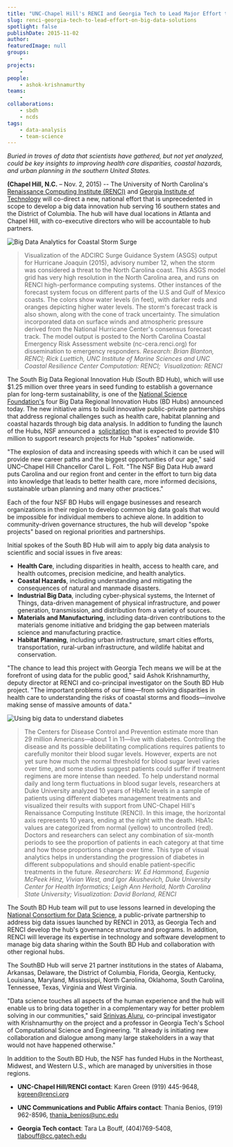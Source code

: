 ```yaml
---
title: "UNC-Chapel Hill's RENCI and Georgia Tech to Lead Major Effort that Applies Big Data Solutions to Challenges Faced in North Carolina and the South"
slug: renci-georgia-tech-to-lead-effort-on-big-data-solutions
spotlight: false
publishDate: 2015-11-02
author: 
featuredImage: null
groups:
    - 
projects:
    - 
people:
    - ashok-krishnamurthy
teams: 
    - 
collaborations:
    - sbdh
    - ncds
tags:
    - data-analysis
    - team-science
---
```

_Buried in troves of data that scientists have gathered, but not yet analyzed, could be key insights to improving health care disparities, </em><em>coastal hazards, and urban planning in the southern United States._

**(Chapel Hill, N.C.** – Nov. 2, 2015) -- The University of North Carolina's [Renaissance Computing Institute (RENCI)](https://renci.org/) and [Georgia Institute of Technology](http://www.gatech.edu) will co-direct a new, national effort that is unprecedented in scope to develop a big data innovation hub serving 16 southern states and the District of Columbia. The hub will have dual locations in Atlanta and Chapel Hill, with co-executive directors who will be accountable to hub partners.


![Big Data Analytics for Coastal Storm Surge](https://renci.org/wp-content/uploads/2015/11/bdhub-feat-11-2-2015-300x281.png "Big Data Analytics for Coastal Storm Surge")
>Visualization of the ADCIRC Surge Guidance System (ASGS) output for Hurricane Joaquin (2015), advisory number 12, when the storm was considered a threat to the North Carolina coast. This ASGS model grid has very high resolution in the North Carolina area, and runs on RENCI high-performance computing systems. Other instances of the forecast system focus on different parts of the U.S and Gulf of Mexico coasts. The colors show water levels (in feet), with darker reds and oranges depicting higher water levels. The storm's forecast track is also shown, along with the cone of track uncertainty. The simulation incorporated data on surface winds and atmospheric pressure derived from the National Hurricane Center's consensus forecast track. The model output is posted to the North Carolina Coastal Emergency Risk Assessment website (nc-cera.renci.org) for dissemination to emergency responders. _Research: Brian Blanton, RENCI; Rick Luettich, UNC Institute of Marine Sciences and UNC Coastal Resilience Center Computation: RENCI;  Visualization: RENCI_

The South Big Data Regional Innovation Hub (South BD Hub), which will use $1.25 million over three years in seed funding to establish a governance plan for long-term sustainability, is one of the [National Science Foundation's](http://www.nsf.gov/news/news_summ.jsp?preview=y&cntn_id=136784) four Big Data Regional Innovation Hubs (BD Hubs) announced today. The new initiative aims to build innovative public-private partnerships that address regional challenges such as health care, habitat planning and coastal hazards through big data analysis. In addition to funding the launch of the Hubs, NSF announced a  [solicitation](http://www.nsf.gov/publications/pub_summ.jsp?WT.z_pims_id=505264&ods_key=nsf16510) that is expected to provide $10 million to support research projects for Hub "spokes" nationwide.

"The explosion of data and increasing speeds with which it can be used will provide new career paths and the biggest opportunities of our age," said UNC–Chapel Hill Chancellor Carol L. Folt. "The NSF Big Data Hub award puts Carolina and our region front and center in the effort to turn big data into knowledge that leads to better health care, more informed decisions, sustainable urban planning and many other practices."

Each of the four NSF BD Hubs will engage businesses and research organizations in their region to develop common big data goals that would be impossible for individual members to achieve alone. In addition to community-driven governance structures, the hub will develop "spoke projects" based on regional priorities and partnerships.

Initial spokes of the South BD Hub will aim to apply big data analysis to scientific and social issues in five areas:

*   **Health Care**, including disparities in health, access to health care, and health outcomes, precision medicine, and health analytics.
*   **Coastal Hazards**, including understanding and mitigating the consequences of natural and manmade disasters.
*   **Industrial Big Data**, including cyber-physical systems, the Internet of Things, data-driven management of physical infrastructure, and power generation, transmission, and distribution from a variety of sources.
*   **Materials and Manufacturing**, including data-driven contributions to the materials genome initiative and bridging the gap between materials science and manufacturing practice.
*   **Habitat Planning**, including urban infrastructure, smart cities efforts, transportation, rural-urban infrastructure, and wildlife habitat and conservation.

"The chance to lead this project with Georgia Tech means we will be at the forefront of using data for the public good," said Ashok Krishnamurthy, deputy director at RENCI and co-principal investigator on the South BD Hub project. "The important problems of our time—from solving disparities in health care to understanding the risks of coastal storms and floods—involve making sense of massive amounts of data."

![Using big data to understand diabetes](https://renci.org/wp-content/uploads/2015/11/PathMap_HighRes_ColumnSummary_01.jpeg)

>The Centers for Disease Control and Prevention estimate more than 29 million Americans—about 1 in 11—live with diabetes. Controlling the disease and its possible debilitating complications requires patients to carefully monitor their blood sugar levels. However, experts are not yet sure how much the normal threshold for blood sugar level varies over time, and some studies suggest patients could suffer if treatment regimens are more intense than needed. To help understand normal daily and long term fluctuations in blood sugar levels, researchers at Duke University analyzed 10 years of HbA1c levels in a sample of patients using different diabetes management treatments and visualized their results with support from UNC-Chapel Hill's Renaissance Computing Institute (RENCI). In this image, the horizontal axis represents 10 years, ending at the right with the death. HbA1c values are categorized from normal (yellow) to uncontrolled (red). Doctors and researchers can select any combination of six-month periods to see the proportion of patients in each category at that time and how those proportions change over time. This type of visual analytics helps in understanding the progression of diabetes in different subpopulations and should enable patient-specific treatments in the future. _Researchers: W. Ed Hammond, Eugenia McPeek Hinz, Vivian West, and Igor Akushevich, Duke University Center for Health Informatics; Leigh Ann Herhold, North Carolina State University; Visualization: David Borland, RENCI_

The South BD Hub team will put to use lessons learned in developing the [National Consortium for Data Science](http://www.data2discovery.org), a public-private partnership to address big data issues launched by RENCI in 2013, as Georgia Tech and RENCI develop the hub's governance structure and programs. In addition, RENCI will leverage its expertise in technology and software development to manage big data sharing within the South BD Hub and collaboration with other regional hubs.

The SouthBD Hub will serve 21 partner institutions in the states of Alabama, Arkansas, Delaware, the District of Columbia, Florida, Georgia, Kentucky, Louisiana, Maryland, Mississippi, North Carolina, Oklahoma, South Carolina, Tennessee, Texas, Virginia and West Virginia.

"Data science touches all aspects of the human experience and the hub will enable us to bring data together in a complementary way for better problem solving in our communities," said [Srinivas Aluru](http://www.cc.gatech.edu/~saluru/), co-principal investigator with Krishnamurthy on the project and a professor in Georgia Tech's School of Computational Science and Engineering. "It already is initiating new collaboration and dialogue among many large stakeholders in a way that would not have happened otherwise."

In addition to the South BD Hub, the NSF has funded Hubs in the Northeast, Midwest, and Western U.S., which are managed by universities in those regions.

- **UNC-Chapel Hill/RENCI contact**: Karen Green (919) 445-9648, [kgreen@renci.org](mailto:kgreen@renci.org)

- **UNC Communications and Public Affairs contact**: Thania Benios, (919) 962-8596, [thania_benios@unc.edu](mailto:thania_benios@unc.edu)

- **Georgia Tech contact**: Tara La Bouff, (404)769-5408, [tlabouff@cc.gatech.edu](mailto:tlabouff@cc.gatech.edu)
